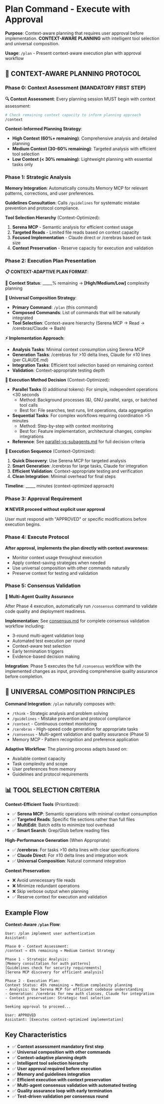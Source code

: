 # Plan Command - Execute with Approval

**Purpose**: Context-aware planning that requires user approval before implementation. **CONTEXT-AWARE PLANNING** with intelligent tool selection and universal composition.

**Usage**: `/plan` - Present context-aware execution plan with approval workflow

## 🧠 CONTEXT-AWARE PLANNING PROTOCOL

### Phase 0: Context Assessment (MANDATORY FIRST STEP)

**🔍 Context Assessment**: Every planning session MUST begin with context assessment:
```bash
# Check remaining context capacity to inform planning approach
/context
```

**Context-Informed Planning Strategy**:
- **High Context (60%+ remaining)**: Comprehensive analysis and detailed planning
- **Medium Context (30-60% remaining)**: Targeted analysis with efficient tool selection
- **Low Context (< 30% remaining)**: Lightweight planning with essential tasks only

### Phase 1: Strategic Analysis

**Memory Integration**: Automatically consults Memory MCP for relevant patterns, corrections, and user preferences.

**Guidelines Consultation**: Calls `/guidelines` for systematic mistake prevention and protocol compliance.

**Tool Selection Hierarchy** (Context-Optimized):
1. **Serena MCP** - Semantic analysis for efficient context usage
2. **Targeted Reads** - Limited file reads based on context capacity
3. **Focused Implementation** - Claude direct or /cerebras based on task size
4. **Context Preservation** - Reserve capacity for execution and validation

### Phase 2: Execution Plan Presentation

**📋 CONTEXT-ADAPTIVE PLAN FORMAT**:

**🧠 Context Status**: _____% remaining → **[High/Medium/Low]** complexity planning

**🎯 Universal Composition Strategy**:
- **Primary Command**: `/plan` (this command)
- **Composed Commands**: List of commands that will be naturally integrated
- **Tool Selection**: Context-aware hierarchy (Serena MCP → Read → /cerebras/Claude → Bash)

**⚡ Implementation Approach**:
- **Analysis Tasks**: Minimal context consumption using Serena MCP
- **Generation Tasks**: /cerebras for >10 delta lines, Claude for ≤10 lines (per CLAUDE.md)
- **Integration Tasks**: Efficient tool selection based on remaining context
- **Validation**: Context-appropriate testing depth

**🔀 Execution Method Decision** (Context-Optimized):
- **Parallel Tasks** (0 additional tokens): For simple, independent operations <30 seconds
  * Method: Background processes (&), GNU parallel, xargs, or batched tool calls
  * Best for: File searches, test runs, lint operations, data aggregation
- **Sequential Tasks**: For complex workflows requiring coordination >5 minutes
  * Method: Step-by-step with context monitoring
  * Best for: Feature implementation, architectural changes, complex integrations
- **Reference**: See [parallel-vs-subagents.md](./parallel-vs-subagents.md) for full decision criteria

**🚀 Execution Sequence** (Context-Optimized):
1. **Quick Discovery**: Use Serena MCP for targeted analysis
2. **Smart Generation**: /cerebras for large tasks, Claude for integration
3. **Efficient Validation**: Context-appropriate testing and verification
4. **Clean Integration**: Minimal overhead for final steps

**Timeline**: _____ minutes (context-optimized approach)

### Phase 3: Approval Requirement

**❌ NEVER proceed without explicit user approval**

User must respond with "APPROVED" or specific modifications before execution begins.

### Phase 4: Execute Protocol

**After approval, implements the plan directly with context awareness**:
- Monitor context usage throughout execution
- Apply context-saving strategies when needed
- Use universal composition with other commands naturally
- Preserve context for testing and validation

### Phase 5: Consensus Validation

**🎯 Multi-Agent Quality Assurance**

After Phase 4 execution, automatically run `/consensus` command to validate code quality and deployment readiness.

**Implementation**: See [consensus.md](./consensus.md) for complete consensus validation workflow including:
- 3-round multi-agent validation loop
- Automated test execution per round
- Context-aware test selection
- Early termination triggers
- Evidence-based decision making

**Integration**: Phase 5 executes the full `/consensus` workflow with the implemented changes as input, providing comprehensive quality assurance before completion.

## 🔗 UNIVERSAL COMPOSITION PRINCIPLES

**Command Integration**: `/plan` naturally composes with:
- `/think` - Strategic analysis and problem solving
- `/guidelines` - Mistake prevention and protocol compliance
- `/context` - Continuous context monitoring
- `/cerebras` - High-speed code generation for appropriate tasks
- `/consensus` - Multi-agent validation and quality assurance (Phase 5)
- Memory MCP - Pattern recognition and preference application

**Adaptive Workflow**: The planning process adapts based on:
- Available context capacity
- Task complexity and scope
- User preferences from memory
- Guidelines and protocol requirements

## 📊 TOOL SELECTION CRITERIA

**Context-Efficient Tools** (Prioritized):
- ✅ **Serena MCP**: Semantic operations with minimal context consumption
- ✅ **Targeted Reads**: Specific file sections rather than full files
- ✅ **MultiEdit**: Batch edits to minimize tool overhead
- ✅ **Smart Search**: Grep/Glob before reading files

**High-Performance Generation** (When Appropriate):
- ✅ **/cerebras**: For tasks >10 delta lines with clear specifications
- ✅ **Claude Direct**: For ≤10 delta lines and integration work
- ✅ **Universal Composition**: Natural command integration

**Context Preservation**:
- ❌ Avoid unnecessary file reads
- ❌ Minimize redundant operations
- ❌ Skip verbose output when planning
- ✅ Reserve context for execution and validation

## Example Flow

**Context-Aware `/plan` Flow**:
```
User: /plan implement user authentication
Assistant:

Phase 0 - Context Assessment:
/context → 45% remaining → Medium Context Strategy

Phase 1 - Strategic Analysis:
[Memory consultation for auth patterns]
[Guidelines check for security requirements]
[Serena MCP discovery for efficient analysis]

Phase 2 - Execution Plan:
Context Status: 45% remaining → Medium complexity planning
- Analysis: Use Serena MCP for efficient codebase understanding
- Generation: /cerebras for new auth classes, Claude for integration
- Context preservation: Strategic tool selection

Seeking approval to proceed...

User: APPROVED
Assistant: [Executes context-optimized implementation]
```

## Key Characteristics

- ✅ **Context assessment mandatory first step**
- ✅ **Universal composition with other commands**
- ✅ **Context-adaptive planning depth**
- ✅ **Intelligent tool selection hierarchy**
- ✅ **User approval required before execution**
- ✅ **Memory and guidelines integration**
- ✅ **Efficient execution with context preservation**
- ✅ **Multi-agent consensus validation with automated testing**
- ✅ **Quality assurance loop with early termination**
- ✅ **Test-driven validation per consensus round**
